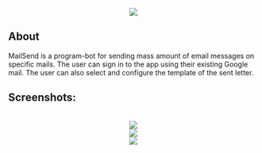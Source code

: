 <p align="center">
      <img src="https://user-images.githubusercontent.com/61382847/222977935-6379daa0-2b6d-48aa-a9f7-c72b21b60950.png"/>
</p>

## About

MailSend is a program-bot for sending mass amount of email messages on specific mails. The user can sign in to the app using their existing Google mail. The user can also select and configure the template of the sent letter.

## Screenshots:

<p align="center">
<br>
<img src="https://user-images.githubusercontent.com/61382847/222978109-f2343320-3538-4047-afbb-40619b0a34fa.png"/>
<br>
<img src="https://user-images.githubusercontent.com/61382847/222978131-fe6b785f-696c-44a7-b825-93ad94d04ba8.png"/>
<br>
<img src="https://user-images.githubusercontent.com/61382847/222978166-78e8a321-60a1-452c-abe6-acb9a7ada724.png"/>
</p>
